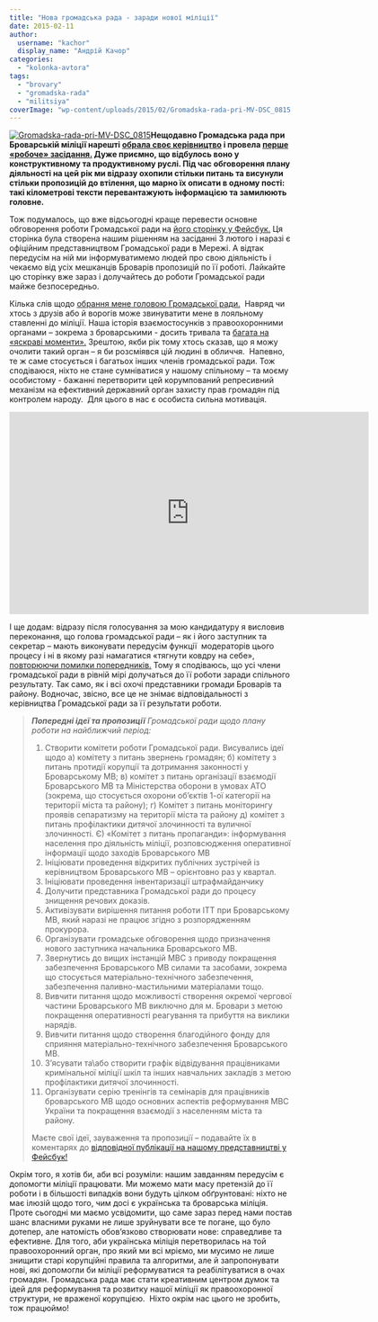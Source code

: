 ```yaml
---
title: "Нова громадська рада - заради нової міліції"
date: 2015-02-11
author: 
  username: "kachor"
  display_name: "Андрій Качор"
categories: 
  - "kolonka-avtora"
tags: 
  - "brovary"
  - "gromadska-rada"
  - "militsiya"
coverImage: "wp-content/uploads/2015/02/Gromadska-rada-pri-MV-DSC_0815.jpg"
---
```


[![Gromadska-rada-pri-MV-DSC_0815](https://mpz.brovary.org/wp-content/uploads/2015/02/Gromadska-rada-pri-MV-DSC_0815.jpg)](https://mpz.brovary.org/wp-content/uploads/2015/02/Gromadska-rada-pri-MV-DSC_0815.jpg)**Нещодавно Громадська рада при Броварській міліції нарешті [обрала своє керівництво](https://mpz.brovary.org/gromadsku-radu-pri-brovarskiy-militsiyi-ocholiv-zhurnalist-andriy-kachor/) і провела [перше «робоче» засідання.](http://7b.org.ua/articles/112-hromadska-rada-pry-mvs-nalahodzhuie-komunikatsii) Дуже приємно, що відбулось воно у конструктивному та продуктивному руслі. Під час обговорення плану діяльності на цей рік ми відразу охопили стільки питань та висунули стільки пропозицій до втілення, що марно їх описати в одному пості: такі кілометрові тексти перевантажують інформацією та замилюють головне.**

Тож подумалось, що вже відсьогодні краще перевести основне обговорення роботи Громадської ради на [його сторінку у Фейсбук.](https://www.facebook.com/radabropolice) Ця сторінка була створена нашим рішенням на засіданні 3 лютого і наразі є офіційним представництвом Громадської ради в Мережі. А відтак передусім на ній ми інформуватимемо людей про свою діяльність і чекаємо від усіх мешканців Броварів пропозицій по її роботі. Лайкайте цю сторінку вже зараз і долучайтесь до роботи Громадської ради майже безпосередньо.

Кілька слів щодо [обрання мене головою Громадської ради.](https://mpz.brovary.org/gromadsku-radu-pri-brovarskiy-militsiyi-ocholiv-zhurnalist-andriy-kachor/)  Навряд чи хтось з друзів або й ворогів може звинуватити мене в лояльному ставленні до міліції. Наша історія взаємостосунків з правоохоронними органами – зокрема з броварськими - досить тривала та [багата на «яскраві моменти».](https://mpz.brovary.org/yak-na-mene-vlashtuvali-oblavu-brovarski-pravoohorontsi-foto-video/) Зрештою, якби рік тому хтось сказав, що я можу очолити такий орган – я би розсміявся цій людині в обличчя.  Напевно, те ж саме стосується і багатьох інших членів громадської ради. Тож сподіваюся, ніхто не стане сумніватися у нашому спільному – та моєму особистому - бажанні перетворити цей корумпований репресивний механізм на ефективний державний орган захисту прав громадян під контролем народу.  Для цього в нас є особиста сильна мотивація.

<iframe src="https://www.youtube.com/embed/YAPxCEcoWRY" width="640" height="360" frameborder="0" allowfullscreen="allowfullscreen"></iframe>

І ще додам: відразу після голосування за мою кандидатуру я висловив переконання, що голова громадської ради – як і його заступник та секретар – мають виконувати передусім функції  модераторів цього процесу і ні в якому разі намагатися «тягнути ковдру на себе», [повторюючи помилки попередників.](https://mpz.brovary.org/taka-gromadska-rada-vladi-ne-potribn/) Тому я сподіваюсь, що усі члени громадської ради в рівній мірі долучаться до її роботи заради спільного результату. Так само, як і всі охочі представники громади Броварів та району. Водночас, звісно, все це не знімає відповідальності з керівництва Громадської ради за її результати роботи.

> _**Попередні ідеї та пропозиції** Громадської ради щодо плану роботи на найближчий період:_
> 
> 1. Створити комітети роботи Громадської ради. Висувались ідеї щодо а) комітету з питань звернень громадян; б) комітету з питань протидії корупції та дотримання законності у Броварському МВ; в) комітет з питань організації взаємодії Броварського МВ та Міністерства оборони в умовах АТО (зокрема, що стосується охорони об’єктів 1-ої категорії на території міста та району); г) Комітет з питань моніторингу проявів сепаратизму на території міста та району д) комітет з питань профілактики дитячої злочинності та вуличної злочинності. Є) «Комітет з питань пропаганди»: інформування населення про діяльність міліції, розповсюдження оперативної інформації щодо заходів Броварського МВ
> 2. Ініціювати проведення відкритих публічних зустрічей із керівництвом Броварського МВ – орієнтовно раз у квартал.
> 3. Ініціювати проведення інвентаризації штрафмайданчику
> 4. Долучити представника Громадської ради до процесу знищення речових доказів.
> 5. Активізувати вирішення питання роботи ІТТ при Броварському МВ, який наразі не працює згідно з розпорядженням прокурора.
> 6. Організувати громадське обговорення щодо призначення нового заступника начальника Броварського МВ.
> 7. Звернутись до вищих інстанцій МВС з приводу покращення забезпечення Броварського МВ силами та засобами, зокрема що стосується матеріально-технічного забезпечення, забезпечення паливно-мастильними матеріалами тощо.
> 8. Вивчити питання щодо можливості створення окремої чергової частини Броварського МВ виключно для м. Бровари з метою покращення оперативності реагування та прибуття на виклики нарядів.
> 9. Вивчити питання щодо створення благодійного фонду для сприяння матеріально-технічного забезпечення Броварського МВ.
> 10. З’ясувати та\\або створити графік відвідування працівниками кримінальної міліції шкіл та інших навчальних закладів з метою профілактики дитячої злочинності.
> 11. Організувати серію тренінгів та семінарів для працівників броварського МВ щодо основних аспектів реформування МВС України та покращення взаємодії з населенням міста та району.
> 
> Маєте свої ідеї, зауваження та пропозиції – подавайте їх в коментарях до [відповідної публікації на нашому представництві у Фейсбук!](https://www.facebook.com/radabropolice/posts/628831523906505)

Окрім того, я хотів би, аби всі розуміли: нашим завданням передусім є допомогти міліції працювати. Ми можемо мати масу претензій до її роботи і в більшості випадків вони будуть цілком обґрунтовані: ніхто не має ілюзій щодо того, чим досі є українська та броварська міліція. Проте сьогодні ми маємо усвідомити, що саме зараз перед нами постав шанс власними руками не лише зруйнувати все те погане, що було дотепер, але натомість обов’язково створювати нове: справедливе та ефективне. Для того, аби українська міліція перетворилась на той правоохоронний орган, про який ми всі мріємо, ми мусимо не лише знищити старі корупційні правила та алгоритми, але й запропонувати нові, які допомогли би міліції реформуватися та реабілітуватися в очах громадян. Громадська рада має стати креативним центром думок та ідей для реформування та розвитку нашої міліції як правоохоронної структури, не враженої корупцією.  Ніхто окрім нас цього не зробить, тож працюймо!
